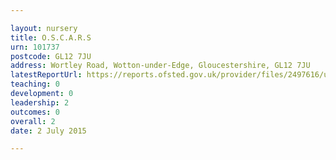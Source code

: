 ```yaml
---

layout: nursery
title: O.S.C.A.R.S
urn: 101737
postcode: GL12 7JU
address: Wortley Road, Wotton-under-Edge, Gloucestershire, GL12 7JU
latestReportUrl: https://reports.ofsted.gov.uk/provider/files/2497616/urn/101737.pdf
teaching: 0
development: 0
leadership: 2
outcomes: 0
overall: 2
date: 2 July 2015

---
```

